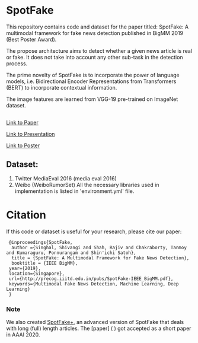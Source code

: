 # SpotFake
This repository contains code and dataset for the paper titled: SpotFake: A multimodal framework for fake news detection published in BigMM 2019 (Best Poster Award). 

The propose architecture aims to detect whether a given news article is real or fake. It does not take into account any
other sub-task in the detection process.

The prime novelty of SpotFake is to incorporate the power of language models, i.e. Bidirectional Encoder Representations from Transformers (BERT) to incorporate contextual information. 

The image features are learned from VGG-19 pre-trained on ImageNet dataset.

##
[Link to Paper](http://precog.iiitd.edu.in/pubs/SpotFake-IEEE_BigMM.pdf)

[Link to Presentation](https://docs.google.com/presentation/d/1sFtwYI2Lnpl1XtYtaFpUcj-D9o6JJP5DS8zyL_2w3Fs/edit?usp=sharing)

[Link to Poster]( https://drive.google.com/open?id=12UUWQ-L18qdATligfPh7DEQw2ktOC0u0)



## Dataset:
1. Twitter MediaEval 2016 (media eval 2016)
2. Weibo (WeiboRumorSet)
All the necessary libraries used in implementation is listed in 'environment.yml' file.

# Citation
If this code or dataset is useful for your research, please cite our paper:


     @inproceedings{SpotFake,
      author ={Singhal, Shivangi and Shah, Rajiv and Chakraborty, Tanmoy and Kumaraguru, Ponnurangam and Shin'ichi Satoh},
      title = {SpotFake: A Multimodal Framework for Fake News Detection},
      booktitle = {IEEE BigMM},
     year={2019},
     location={Singapore},
     url={http://precog.iiitd.edu.in/pubs/SpotFake-IEEE_BigMM.pdf},
     keywords={Multimodal Fake News Detection, Machine Learning, Deep Learning}
     }

### Note
We also created [SpotFake+](  ), an advanced version of SpotFake that deals with long (full) length articles. The [paper] ( ) got accepted as a short paper in AAAI 2020.

